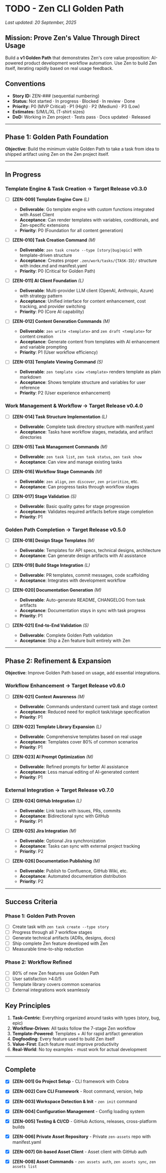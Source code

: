 # TODO - Zen CLI Golden Path

_Last updated: 20 September, 2025_

## Mission: Prove Zen's Value Through Direct Usage

Build a **v1 Golden Path** that demonstrates Zen's core value proposition: AI-powered product development workflow automation. Use Zen to build Zen itself, iterating rapidly based on real usage feedback.

## Conventions

- **Story ID:** ZEN-### (sequential numbering)
- **Status:** Not started · In progress · Blocked · In review · Done
- **Priority:** P0 (MVP Critical) · P1 (High) · P2 (Medium) · P3 (Low)
- **Estimates:** S/M/L/XL (T-shirt sizes)
- **DoD:** Working in Zen project · Tests pass · Docs updated · Released

---

## Phase 1: Golden Path Foundation

**Objective**: Build the minimum viable Golden Path to take a task from idea to shipped artifact using Zen on the Zen project itself.

---

## In Progress

### **Template Engine & Task Creation** → Target Release v0.3.0

- [ ] **[ZEN-009] Template Engine Core** *(L)*
  - **Deliverable**: Go template engine with custom functions integrated with Asset Client
  - **Acceptance**: Can render templates with variables, conditionals, and Zen-specific extensions
  - **Priority**: P0 (Foundation for all content generation)

- [ ] **[ZEN-010] Task Creation Command** *(M)*
  - **Deliverable**: `zen task create --type [story|bug|epic]` with template-driven structure
  - **Acceptance**: Creates proper `.zen/work/tasks/{TASK-ID}/` structure with index.md and manifest.yaml
  - **Priority**: P0 (Critical for Golden Path)

- [ ] **[ZEN-011] AI Client Foundation** *(L)*
  - **Deliverable**: Multi-provider LLM client (OpenAI, Anthropic, Azure) with strategy pattern
  - **Acceptance**: Unified interface for content enhancement, cost tracking, and provider switching
  - **Priority**: P0 (Core AI capability)

- [ ] **[ZEN-012] Content Generation Commands** *(M)*
  - **Deliverable**: `zen write <template>` and `zen draft <template>` for content creation
  - **Acceptance**: Generate content from templates with AI enhancement and variable prompting
  - **Priority**: P1 (User workflow efficiency)

- [ ] **[ZEN-013] Template Viewing Command** *(S)*
  - **Deliverable**: `zen template view <template>` renders template as plain markdown
  - **Acceptance**: Shows template structure and variables for user reference
  - **Priority**: P2 (User experience enhancement)

### **Work Management & Workflow** → Target Release v0.4.0

- [ ] **[ZEN-014] Task Structure Implementation** *(L)*
  - **Deliverable**: Complete task directory structure with manifest.yaml
  - **Acceptance**: Tasks have workflow stages, metadata, and artifact directories

- [ ] **[ZEN-015] Task Management Commands** *(M)*
  - **Deliverable**: `zen task list`, `zen task status`, `zen task show`
  - **Acceptance**: Can view and manage existing tasks

- [ ] **[ZEN-016] Workflow Stage Commands** *(M)*
  - **Deliverable**: `zen align`, `zen discover`, `zen prioritize`, etc.
  - **Acceptance**: Can progress tasks through workflow stages

- [ ] **[ZEN-017] Stage Validation** *(S)*
  - **Deliverable**: Basic quality gates for stage progression
  - **Acceptance**: Validates required artifacts before stage completion
  - **Priority**: P1

### **Golden Path Completion** → Target Release v0.5.0

- [ ] **[ZEN-018] Design Stage Templates** *(M)*
  - **Deliverable**: Templates for API specs, technical designs, architecture
  - **Acceptance**: Can generate design artifacts with AI assistance

- [ ] **[ZEN-019] Build Stage Integration** *(L)*
  - **Deliverable**: PR templates, commit messages, code scaffolding
  - **Acceptance**: Integrates with development workflow

- [ ] **[ZEN-020] Documentation Generation** *(M)*
  - **Deliverable**: Auto-generate README, CHANGELOG from task artifacts
  - **Acceptance**: Documentation stays in sync with task progress
  - **Priority**: P1

- [ ] **[ZEN-021] End-to-End Validation** *(S)*
  - **Deliverable**: Complete Golden Path validation
  - **Acceptance**: Ship a Zen feature built entirely with Zen

---

## Phase 2: Refinement & Expansion

**Objective**: Improve Golden Path based on usage, add essential integrations.

### **Workflow Enhancement** → Target Release v0.6.0

- [ ] **[ZEN-021] Context Awareness** *(M)*
  - **Deliverable**: Commands understand current task and stage context
  - **Acceptance**: Reduced need for explicit task/stage specification
  - **Priority**: P1

- [ ] **[ZEN-022] Template Library Expansion** *(L)*
  - **Deliverable**: Comprehensive templates based on real usage
  - **Acceptance**: Templates cover 80% of common scenarios
  - **Priority**: P1

- [ ] **[ZEN-023] AI Prompt Optimization** *(M)*
  - **Deliverable**: Refined prompts for better AI assistance
  - **Acceptance**: Less manual editing of AI-generated content
  - **Priority**: P1

### **External Integration** → Target Release v0.7.0

- [ ] **[ZEN-024] GitHub Integration** *(L)*
  - **Deliverable**: Link tasks with issues, PRs, commits
  - **Acceptance**: Bidirectional sync with GitHub
  - **Priority**: P1

- [ ] **[ZEN-025] Jira Integration** *(M)*
  - **Deliverable**: Optional Jira synchronization
  - **Acceptance**: Tasks can sync with external project tracking
  - **Priority**: P2

- [ ] **[ZEN-026] Documentation Publishing** *(M)*
  - **Deliverable**: Publish to Confluence, GitHub Wiki, etc.
  - **Acceptance**: Automated documentation distribution
  - **Priority**: P2

---

## Success Criteria

### Phase 1: Golden Path Proven
- [ ] Create task with `zen task create --type story`
- [ ] Progress through all 7 workflow stages
- [ ] Generate technical artifacts (ADRs, designs, docs)
- [ ] Ship complete Zen feature developed with Zen
- [ ] Measurable time-to-ship reduction

### Phase 2: Workflow Refined  
- [ ] 80% of new Zen features use Golden Path
- [ ] User satisfaction >4.0/5
- [ ] Template library covers common scenarios
- [ ] External integrations work seamlessly

## Key Principles

1. **Task-Centric**: Everything organized around tasks with types (story, bug, epic)
2. **Workflow-Driven**: All tasks follow the 7-stage Zen workflow
3. **Template-Powered**: Templates + AI for rapid artifact generation
4. **Dogfooding**: Every feature used to build Zen itself
5. **Value-First**: Each feature must improve productivity
6. **Real-World**: No toy examples - must work for actual development

---

## Complete

- [x] **[ZEN-001] Go Project Setup** - CLI framework with Cobra
- [x] **[ZEN-002] Core CLI Framework** - Root command, version, help
- [x] **[ZEN-003] Workspace Detection & Init** - `zen init` command
- [x] **[ZEN-004] Configuration Management** - Config loading system
- [x] **[ZEN-005] Testing & CI/CD** - GitHub Actions, releases, cross-platform builds

- [x] **[ZEN-006] Private Asset Repository** - Private `zen-assets` repo with manifest.yaml
- [x] **[ZEN-007] Git-based Asset Client** - Asset client with GitHub auth
- [x] **[ZEN-008] Asset Commands** - `zen assets auth`, `zen assets sync`, `zen assets list`
